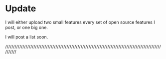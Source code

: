 # Update

I will either upload two small features every set of open source features I post, or one big one.

I will post a list soon.

//////////////////////////////////////////////////////////////////////////////////////////////////////////
